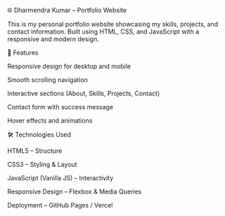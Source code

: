 🌐 Dharmendra Kumar – Portfolio Website

This is my personal portfolio website showcasing my skills, projects, and contact information. Built using HTML, CSS, and JavaScript with a responsive and modern design.

📌 Features

Responsive design for desktop and mobile

Smooth scrolling navigation

Interactive sections (About, Skills, Projects, Contact)

Contact form with success message

Hover effects and animations

🛠️ Technologies Used

HTML5 – Structure

CSS3 – Styling & Layout

JavaScript (Vanilla JS) – Interactivity

Responsive Design – Flexbox & Media Queries

Deployment – GitHub Pages / Vercel
